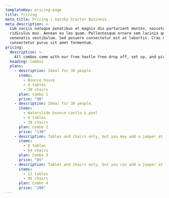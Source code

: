 ```yaml
---
templateKey: pricing-page
title: Pricing
meta_title: Pricing | Gatsby Starter Business
meta_description: >-
  Cum sociis natoque penatibus et magnis dis parturient montes, nascetur
  ridiculus mus. Aenean eu leo quam. Pellentesque ornare sem lacinia quam
  venenatis vestibulum. Sed posuere consectetur est at lobortis. Cras mattis
  consectetur purus sit amet fermentum.
pricing:
  description: >-
    All combos come with our free hastle free drop off, set up, and pickup of our rentals. All you have to do is relax, Jumping Bears party rentals will take care of the rest.
  heading: Combos
  plans:
    - description: Ideal for 30 people.
      items:
        - Bounce house
        - 4 tables
        - 30 chairs
      plan: Combo 1
      price: "90"
    - description: Ideal for 30 people.
      items:
        - Waterslide bounce castle & pool
        - 4 tables
        - 30 chairs
      plan: Combo 2
      price: "130"
    - description: Tables and chairs only, but you may add a jumper at a discounted price
      items:
        - 8 tables
        - 64 chairs
      plan: Combo 3
      price: "85"
    - description: Tables and chairs only, but you can add a jumper at a discounted price
      items:
        - 12 tables
        - 96 chairs
      plan: Combo 4
      price: "200"
---
```

